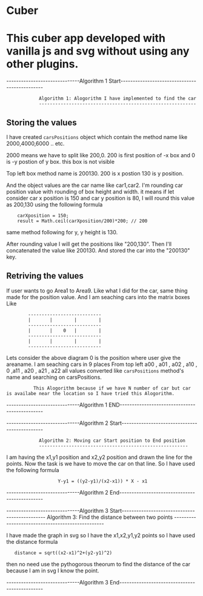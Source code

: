 # Cuber

# This cuber app developed with vanilla js and svg without using any other plugins.


------------------------------Algorithm 1 Start----------------------------------------------

                Algorithm 1: Alogorithm I have implemented to find the car
                ----------------------------------------------------------

Storing the values
------------------

I have created `carsPositions` object which contain the method name like 2000,4000,6000 .. etc.  

2000 means we have to split like 200,0. 200 is first position of -x box and 0 is -y postion of y box. this box is not visible

Top left box method name is 200130. 200 is x postion 130 is y position.

And the object values are the car name like car1,car2. I'm rounding car position value with rounding of box height and width. 
it means if let consider car x position is 150 and car y position is 80, I will round this value as 200,130 using the following formula

        carXposition = 150;
        result = Math.ceil(carXposition/200)*200; // 200

same method following for y, y height is 130.

After rounding value I will get the positions like "200,130". Then I'll concatenated the value like 200130. And stored the car into the "200130" key.


Retriving the values
--------------------

If user wants to go Area1 to Area9. Like what I did for the car, same thing made for the position value. And I am seaching cars into the matrix boxes Like

            ---------------------------
            |       |        |        |
            ---------------------------
            |       |    0   |        |
            ---------------------------   
            |       |        |        |
            ---------------------------   

Lets consider the above diagram 0 is the position where user give the areaname. I am seaching cars in 9 places From top left a00 , a01 , a02 , a10 , 0 ,a11 , a20 , a21 , a22 all values converted like `carsPositions` method's name and searching on carsPositions.


              This Alogorithm because if we have N number of car but car is availabe near the location so I have tried this Alogorithm.



------------------------------Algorithm 1 END----------------------------------------------





------------------------------Algorithm 2 Start----------------------------------------------

                Algorithm 2: Moving car Start position to End position 
                -------------------------------------------------------

I am having the x1,y1 position and x2,y2 position and drawn the line for the points. Now the task is we have to move the car on that line.
So I have used the following formula


                       Y-y1 = ((y2-y1)/(x2-x1)) * X - x1

------------------------------Algorithm 2 End----------------------------------------------




------------------------------Algorithm 3 Start----------------------------------------------
                Algorithm 3: Find the distance between two points 
                -------------------------------------------------


I have made the graph in svg so I have the x1,x2,y1,y2 points so I have used the distance formula 

       distance = sqrt((x2-x1)^2+(y2-y1)^2)

then no need use the pythogorous theorum to find the distance of the car because I am in svg I know the point.

------------------------------Algorithm 3 End----------------------------------------------
